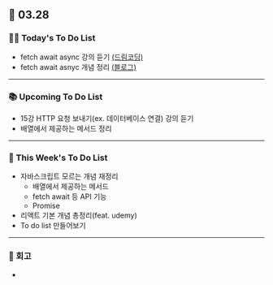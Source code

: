 ## 📆 03.28

### 💁‍♀️ Today's To Do List

- fetch await async 강의 듣기 [(드림코딩)](https://www.youtube.com/watch?v=aoQSOZfz3vQ)
- fetch await asnyc 개념 정리 [(블로그)](https://velog.io/@yennnny/TIL-fetch-await-async)

---

### 📚 Upcoming To Do List

- 15강 HTTP 요청 보내기(ex. 데이터베이스 연결) 강의 듣기
- 배열에서 제공하는 메서드 정리

---

### 📌 This Week's To Do List

- 자바스크립트 모르는 개념 재정리
  - 배열에서 제공하는 메서드
  - fetch await 등 API 기능
  - Promise
- 리액트 기본 개념 총정리(feat. udemy)
- To do list 만들어보기

---

### 👀 회고

-
